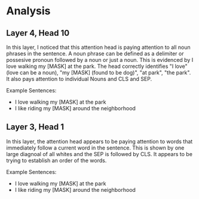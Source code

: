 # Analysis

## Layer 4, Head 10
In this layer, I noticed that this attention head is paying attention to all noun phrases in the sentence.
A noun phrase can be defined as a delimiter or possesive pronoun followed by a noun or just a noun. This is evidenced by I love walking my [MASK] at the park. The head correctly identifies "I love" (love can be a noun), "my [MASK] (found to be dog)", "at park", "the park". It also pays attention to individual Nouns and CLS and SEP.

Example Sentences:
- I love walking my [MASK] at the park
- I like riding my [MASK] around the neighborhood

## Layer 3, Head 1

In this layer, the attention head appears to be paying attention to words that immediately follow a current word in the sentence. This is shown by one large diagnoal of all whites and the SEP is followed by CLS. It appears to be trying to establish an order of the words.

Example Sentences:
- I love walking my [MASK] at the park
- I like riding my [MASK] around the neighborhood

